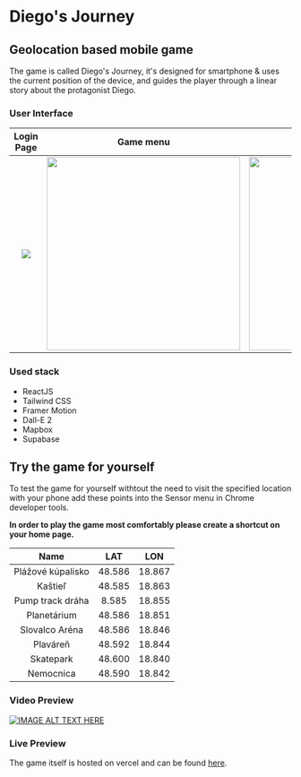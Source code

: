 # Diego's Journey
## Geolocation based mobile game

The game is called Diego's Journey, it's designed for smartphone & uses the current position of the device, and guides the player through a linear story about the protagonist Diego.

### User Interface


Login Page             |  Game menu          | Dialogue screen
:-------------------------:|:-------------------------: | :-------------------------:
<img src="./src/assets/md_assets/Obrázok1.png"> | <img src="./src/assets/md_assets/Obrázok2.png" height="345"> | <img src="./src/assets/md_assets/Obrázok3.png" height="345">

### Used stack
- ReactJS
- Tailwind CSS
- Framer Motion
- Dall-E 2
- Mapbox
- Supabase

## Try the game for yourself

To test the game for yourself withtout the need to visit the specified location with your phone add these points into the Sensor menu in Chrome developer tools.

**In order to play the game most comfortably please create a shortcut on your home page.**

Name | LAT | LON
:-: | :-: | :-:
Plážové kúpalisko | 48.586 | 18.867
Kaštieľ | 48.585 | 18.863
Pump track dráha | 8.585 | 18.855
Planetárium | 48.586 | 18.851
Slovalco Aréna | 48.586 | 18.846
Plaváreň | 48.592 | 18.844
Skatepark | 48.600 | 18.840
Nemocnica | 48.590 | 18.842

### Video Preview

[![IMAGE ALT TEXT HERE](https://img.youtube.com/vi/RAYWWLGyPMU/0.jpg)](https://www.youtube.com/watch?v=RAYWWLGyPMU)

### Live Preview
The game itself is hosted on vercel and can be found [here](https://diego-react.vercel.app/).